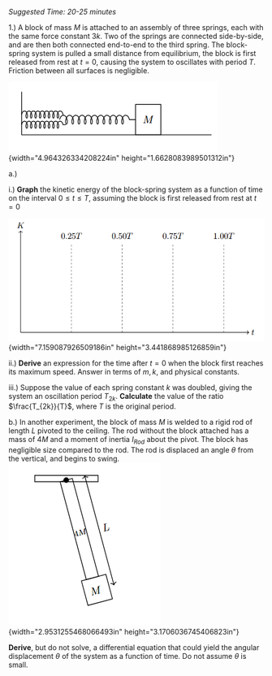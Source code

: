 *Suggested Time: 20-25 minutes*

1.) A block of mass $M$ is attached to an assembly of three springs,
each with the same force constant $3k$. Two of the springs are connected
side-by-side, and are then both connected end-to-end to the third
spring. The block-spring system is pulled a small distance from
equilibrium, the block is first released from rest at $t = 0$, causing
the system to oscillates with period $T$. Friction between all surfaces
is negligible.

![](media/image1.png){width="4.964326334208224in"
height="1.6628083989501312in"}

a.)

i.) **Graph** the kinetic energy of the block-spring system as a
function of time on the interval $0 \leq t \leq T$, assuming the block
is first released from rest at $t = 0$

![](media/image3.png){width="7.159087926509186in"
height="3.441868985126859in"}

ii.) **Derive** an expression for the time after $t = 0$ when the block
first reaches its maximum speed. Answer in terms of $m,k,$ and physical
constants.

iii.) Suppose the value of each spring constant $k$ was doubled, giving
the system an oscillation period $T_{2k}$. **Calculate** the value of
the ratio $\frac{T_{2k}}{T}$, where $T$ is the original period.

b.) In another experiment, the block of mass $M$ is welded to a rigid
rod of length $L$ pivoted to the ceiling. The rod without the block
attached has a mass of $4M$ and a moment of inertia $I_{Rod}$ about the
pivot. The block has negligible size compared to the rod. The rod is
displaced an angle $\theta$ from the vertical, and begins to
swing.![](media/image2.png){width="2.9531255468066493in"
height="3.1706036745406823in"}

**Derive**, but do not solve, a differential equation that could yield
the angular displacement $\theta$ of the system as a function of time.
Do not assume $\theta$ is small.
